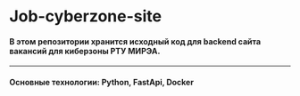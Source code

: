 # Job-cyberzone-site

#### В этом репозитории хранится исходный код для backend сайта вакансий для киберзоны РТУ МИРЭА.
----
#### Основные технологии: Python, FastApi, Docker

